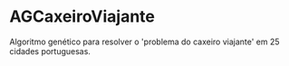 # AGCaxeiroViajante
Algoritmo genético para resolver o 'problema do caxeiro viajante' em 25 cidades portuguesas.

